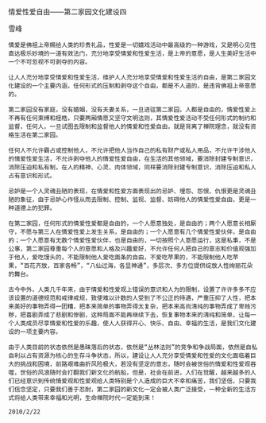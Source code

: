 情爱性爱自由——第二家园文化建设四

雪峰


    情爱是佛祖上帝赐给人类的珍贵礼品，性爱是一切嬉戏活动中最高级的一种游戏，又是明心见性直达极乐妙境的一道有效法门，充分地享受情爱和性爱生活，是上帝的意愿，是人生美好生活中一个不可忽视不可剥夺的内容。

    让人人充分地享受情爱和性爱生活，维护人人充分地享受情爱和性爱生活的自由，是第二家园文化建设的一个主要内涵，任何形式的压制和剥夺这个自由，都是不人道的，是违背佛祖上帝意愿的。

    第二家园没有家庭，没有婚姻，没有夫妻关系，一旦进驻第二家园，人都是自由的，情爱性爱上不再有任何束缚和桎梏，只要两厢情愿又坚守文明法则，其情爱性爱活动不受任何形式的制约和监督，任何人，一旦试图去限制和监督他人的情爱和性爱自由，就是背离了禅院理念，就没有资格生活在第二家园。

    任何人不允许霸占或控制他人，不允许把他人当作自己的私有财产或私人用品，不允许干涉他人的情爱性爱生活，不允许剥夺他人的情爱性爱自由，在生活的其他领域，要消除封建专制意识，消除压迫和私有制，在人的精神、心灵、肉体领域，同样要消除封建专制意识，消除压迫和私人占有意识和形式。

    忌妒是一个人灵魂丑陋的表现，在情爱和性爱方面表现出的忌妒、埋怨、怨恨、仇恨更是灵魂丑陋的象征，由于忌妒心作怪从而去限制、控制、监视、监督、妨碍他人的情爱性爱自由，更是一种道德上的犯罪。

    在第二家园，任何形式的情爱性爱都是自由的，一个人愿意独处，是自由的；两个人愿意长相厮守，不愿与第三人在情爱性爱上发生关系，是自由的；一个人愿意有几个情爱性爱伙伴，是自由的；一个人愿意有无数个情爱性爱伙伴，也是自由的，一切按照个人意愿运行，这是私事，不是公事，第二家园尊重每个人的意愿和人格及兴趣爱好，不允许任何人把自己的意志和价值观强加于他人，爱吃馒头的，不能限制他人爱吃面条的自由，不爱吃苹果的，不能限制他人吃苹果，“百花齐放，百家各畅”，“八仙过海，各显神通”，多层次、多方位提供绽放人性绚丽花朵的舞台。

    古今中外，人类几千年来，由于情爱和性爱观上错误的意识和人为的限制，设置了许许多多不应该设置的道德规范和戒律戒规，致使难以计数的人受到了不公正的待遇，严重压抑了人性，把本来美好的事物弄得一团糟，把本来简单的事物弄得太复杂，把本来高尚清纯的事物弄成了卑贱污秽，把喜剧弄成了悲剧和惨剧，这种局面不能再继续下去，恢复事物本来的清纯和简单，让每一个人类成员尽享情爱和性爱的乐趣，使人人获得开心、快乐、自由、幸福的生活，是我们文化建设的一项主要内容。

    由于人类目前的状态依然是愚昧落后的状态，依然是“丛林法则”的竞争和争战局面，依然是自私自利以占有资源为核心的生存斗争状态，所以，建设让人人充分享受情爱和性爱的文化面临着巨大的挑战和困境，前路艰难曲折风险极大，若没有坚定的意志，随时会被世俗的情爱和性爱观吞噬，世俗的风浪随时会打翻我们新文化的航船，但是，社会在前进，人们在觉醒，越来越多的人们已经意识到传统情爱观和性爱观给人类特别是个人造成的巨大不幸和痛苦，我们坚信，只要我们信念坚定，只要我们善于忍耐，第二家园的新文化一定会被人类广泛接受，一种全新的生活方式将给人类带来幸福和光明，生命禅院时代一定能到来！

    2010/2/22



